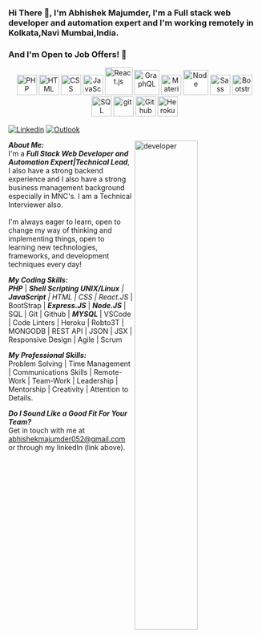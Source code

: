 
### Hi There 👋, I'm Abhishek Majumder, I'm a Full stack web developer and automation expert and I'm working remotely in Kolkata,Navi Mumbai,India. 
### And I'm Open to Job Offers! :tada: 
<p align="center">
  <span align="center" class="d-flex">
    <img title="PHP" alt="PHP" alt="HTML" height=40 src="https://img.icons8.com/officel/50/000000/php-logo.png"/>
    <img title="HTML" alt="HTML" height=40 src="https://www.w3.org/html/logo/downloads/HTML5_Badge_256.png">
    <img title="CSS" alt="CSS" height=40
      src="https://www.kindpng.com/picc/m/464-4640184_css3-png-download-css-icon-transparent-png.png">
    <img title="JavaScript" alt="JavaScript" height=40
      src="https://upload.wikimedia.org/wikipedia/commons/thumb/9/99/Unofficial_JavaScript_logo_2.svg/600px-Unofficial_JavaScript_logo_2.svg.png">
    <img title="React.JS" alt="React.js" height=55 src="https://cdn.auth0.com/blog/react-js/react.png">
    <img title="GraphQL" alt="GraphQL" height=50 src="https://encrypted-tbn0.gstatic.com/images?q=tbn:ANd9GcQlQtVT1CobRyWyfS194FBU0jf8W6eqg7srjSWqgcXRB_K7_qF_YU-gMjVnZeKKgh7lReI&usqp=CAU">
    <img title="Material UI" alt="Material UI" height=40 src="https://encrypted-tbn0.gstatic.com/images?q=tbn:ANd9GcT7qvkwyXoEp63-8fLF6wm3bzxqypXoVGXCxaovfVezQNX5SVZVxluRocCTioU5PGtE3IA&usqp=CAU">
    <img title="Node" alt="Node" height=50 src="https://lh6.googleusercontent.com/proxy/RHjBRTqkFA6mU5L4KbOV8QoVlqCdY960ZfeHJDxaZioSPJFlACaHcmKQOrOwGgKp2St0K9RLAxcVis1U1SEYXAXJAUaJa2XI-la5-4u9pS14ZhiyH_ozLUx0nGSvQwVW93nBYhAf9uyxml4aN5czkslm04D42cfJ=s0-d">
    <img title="Sass" alt="Sass" height=40 src="https://sass-lang.com/assets/img/styleguide/color-1c4aab2b.png">
    <img title="Bootstrap" alt="Bootstrap" height=40
      src="https://upload.wikimedia.org/wikipedia/commons/thumb/b/b2/Bootstrap_logo.svg/480px-Bootstrap_logo.svg.png">
    <img title="SQL" alt="SQL" height=40
      src="https://e7.pngegg.com/pngimages/614/744/png-clipart-mysql-database-mariadb-dolphin-marine-mammal-animals.png">
    <img title="git" alt="git" height=40 src="https://img.icons8.com/color/96/000000/git.png"/>
    <img title="Github" alt="Github" height=40 src="https://img.icons8.com/ios-glyphs/90/000000/github.png"/>
    <img title="Heroku" alt="Heroku" height=40 src="https://d29fhpw069ctt2.cloudfront.net/icon/image/38840/preview.svg">
  </span>
</p>

[![Linkedin](https://img.shields.io/badge/-LinkedIn-blue?style=flat&logo=Linkedin&logoColor=white)](https://www.linkedin.com/in/abhishek-majumder-140baa77/)
[![Outlook](https://img.shields.io/badge/-Email-c14438?style=flat&logo=Gmail&logoColor=white)](mailto:abhishekmajumder052@gmail.com)
<!-- [![Resume](https://img.shields.io/badge/-Resume-black)](https://github.com/AhmedTohamy01/AhmedTohamy01/blob/master/CV/Ahmed%20Tohamy%20Resume%20-%20Web%20Developer%20v2.1.pdf)
-->

<img width="50%" align="right" alt="developer" src="https://image.freepik.com/free-vector/web-developer-works-laptop-horizontal-banner-with-young-programmer-job-colorful-illustration-flat-style_198278-423.jpg" />

***About Me:***<br>
I'm a ***Full Stack Web Developer and Automation Expert|Technical Lead***, I also have a strong backend experience and I also have a strong business management background especially in MNC's. I am a Technical Interviewer also.
<br>
<br>
I'm always eager to learn, open to change my way of thinking and implementing things, open to learning new technologies, frameworks, and development techniques every day!
<br>

***My Coding Skills:***<br>
***PHP*** | ***Shell Scripting UNIX/Linux** | ***JavaScript*** | HTML | CSS | React.JS* |  BootStrap | ***Express.JS*** | ***Node.JS*** | SQL | Git | Github | ***MYSQL*** | VSCode | Code Linters | Heroku | Robto3T | MONGODB | REST API | JSON | JSX | Responsive Design | Agile | Scrum

***My Professional Skills:***<br>
Problem Solving | Time Management | Communications Skills | Remote-Work | Team-Work | Leadership | Mentorship | Creativity | Attention to Details.

***Do I Sound Like a Good Fit For Your Team?***
<br>
Get in touch with me at abhishekmajumder052@gmail.com or through my linkedIn (link above).
